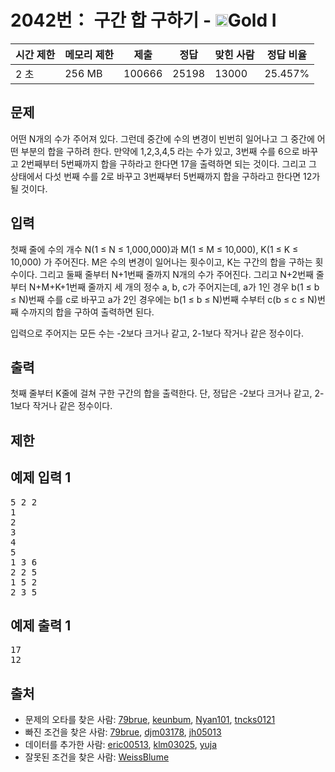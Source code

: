# 2042번： 구간 합 구하기 - <img src="https://static.solved.ac/tier_small/15.svg" style="height:20px" />Gold I


| 시간 제한 | 메모리 제한 | 제출 | 정답 | 맞힌 사람 | 정답 비율 |
| --- | --- | --- | --- | --- | --- |
| 2 초 | 256 MB | 100666 | 25198 | 13000 | 25.457% |


## 문제


어떤 N개의 수가 주어져 있다. 그런데 중간에 수의 변경이 빈번히 일어나고 그 중간에 어떤 부분의 합을 구하려 한다. 만약에 1,2,3,4,5 라는 수가 있고, 3번째 수를 6으로 바꾸고 2번째부터 5번째까지 합을 구하라고 한다면 17을 출력하면 되는 것이다. 그리고 그 상태에서 다섯 번째 수를 2로 바꾸고 3번째부터 5번째까지 합을 구하라고 한다면 12가 될 것이다.




## 입력


첫째 줄에 수의 개수 N(1 ≤ N ≤ 1,000,000)과 M(1 ≤ M ≤ 10,000), K(1 ≤ K ≤ 10,000) 가 주어진다. M은 수의 변경이 일어나는 횟수이고, K는 구간의 합을 구하는 횟수이다. 그리고 둘째 줄부터 N+1번째 줄까지 N개의 수가 주어진다. 그리고 N+2번째 줄부터 N+M+K+1번째 줄까지 세 개의 정수 a, b, c가 주어지는데, a가 1인 경우 b(1 ≤ b ≤ N)번째 수를 c로 바꾸고 a가 2인 경우에는 b(1 ≤ b ≤ N)번째 수부터 c(b ≤ c ≤ N)번째 수까지의 합을 구하여 출력하면 된다.

입력으로 주어지는 모든 수는 -2보다 크거나 같고, 2-1보다 작거나 같은 정수이다.



## 출력


첫째 줄부터 K줄에 걸쳐 구한 구간의 합을 출력한다. 단, 정답은 -2보다 크거나 같고, 2-1보다 작거나 같은 정수이다.



## 제한




## 예제 입력 1


<pre>5 2 2
1
2
3
4
5
1 3 6
2 2 5
1 5 2
2 3 5
</pre>


## 예제 출력 1


<pre>17
12
</pre>






## 출처


- 문제의 오타를 찾은 사람: [79brue](/user/79brue), [keunbum](/user/keunbum), [Nyan101](/user/Nyan101), [tncks0121](/user/tncks0121)
- 빠진 조건을 찾은 사람: [79brue](/user/79brue), [djm03178](/user/djm03178), [jh05013](/user/jh05013)
- 데이터를 추가한 사람: [eric00513](/user/eric00513), [klm03025](/user/klm03025), [yuja](/user/yuja)
- 잘못된 조건을 찾은 사람: [WeissBlume](/user/WeissBlume)




